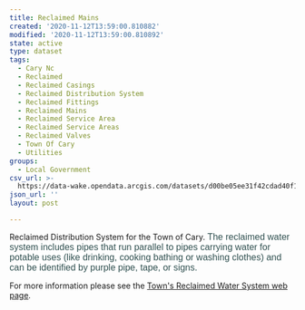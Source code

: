 ```yaml
---
title: Reclaimed Mains
created: '2020-11-12T13:59:00.810882'
modified: '2020-11-12T13:59:00.810892'
state: active
type: dataset
tags:
  - Cary Nc
  - Reclaimed
  - Reclaimed Casings
  - Reclaimed Distribution System
  - Reclaimed Fittings
  - Reclaimed Mains
  - Reclaimed Service Area
  - Reclaimed Service Areas
  - Reclaimed Valves
  - Town Of Cary
  - Utilities
groups:
  - Local Government
csv_url: >-
  https://data-wake.opendata.arcgis.com/datasets/d00be05ee31f42cdad40f1b0aad2275e_39.csv?outSR=%7B%22latestWkid%22%3A3857%2C%22wkid%22%3A102100%7D
json_url: ''
layout: post

---
```

Reclaimed Distribution System for the Town of Cary.<font color='#2f4f4f'> <span style='font-family: Arial, Helvetica, sans-serif; line-height: normal; background-color: rgb(255, 255, 255);'><font size='3'>The reclaimed water system includes pipes that run parallel to pipes carrying water for potable uses (like drinking, cooking bathing or washing clothes) and can be identified by purple pipe, tape, or signs.</font></span></font><div>For more information please see the <a href='https://www.townofcary.org/Departments/utilities/reclaimedwater.htm' target='_blank'>Town's Reclaimed Water System web page</a>.</div>
